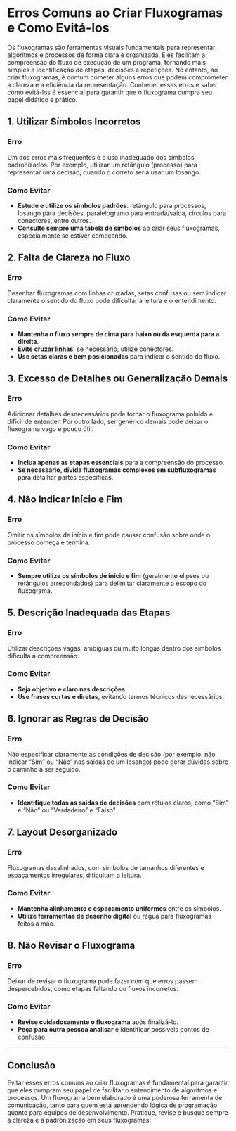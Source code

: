 
# Erros Comuns ao Criar Fluxogramas e Como Evitá-los

Os fluxogramas são ferramentas visuais fundamentais para representar algoritmos e processos de forma clara e organizada. Eles facilitam a compreensão do fluxo de execução de um programa, tornando mais simples a identificação de etapas, decisões e repetições. No entanto, ao criar fluxogramas, é comum cometer alguns erros que podem comprometer a clareza e a eficiência da representação. Conhecer esses erros e saber como evitá-los é essencial para garantir que o fluxograma cumpra seu papel didático e prático.

## 1. Utilizar Símbolos Incorretos

### Erro
Um dos erros mais frequentes é o uso inadequado dos símbolos padronizados. Por exemplo, utilizar um retângulo (processo) para representar uma decisão, quando o correto seria usar um losango.

### Como Evitar
- **Estude e utilize os símbolos padrões**: retângulo para processos, losango para decisões, paralelogramo para entrada/saída, círculos para conectores, entre outros.
- **Consulte sempre uma tabela de símbolos** ao criar seus fluxogramas, especialmente se estiver começando.

## 2. Falta de Clareza no Fluxo

### Erro
Desenhar fluxogramas com linhas cruzadas, setas confusas ou sem indicar claramente o sentido do fluxo pode dificultar a leitura e o entendimento.

### Como Evitar
- **Mantenha o fluxo sempre de cima para baixo ou da esquerda para a direita**.
- **Evite cruzar linhas**; se necessário, utilize conectores.
- **Use setas claras e bem posicionadas** para indicar o sentido do fluxo.

## 3. Excesso de Detalhes ou Generalização Demais

### Erro
Adicionar detalhes desnecessários pode tornar o fluxograma poluído e difícil de entender. Por outro lado, ser genérico demais pode deixar o fluxograma vago e pouco útil.

### Como Evitar
- **Inclua apenas as etapas essenciais** para a compreensão do processo.
- **Se necessário, divida fluxogramas complexos em subfluxogramas** para detalhar partes específicas.

## 4. Não Indicar Início e Fim

### Erro
Omitir os símbolos de início e fim pode causar confusão sobre onde o processo começa e termina.

### Como Evitar
- **Sempre utilize os símbolos de início e fim** (geralmente elipses ou retângulos arredondados) para delimitar claramente o escopo do fluxograma.

## 5. Descrição Inadequada das Etapas

### Erro
Utilizar descrições vagas, ambíguas ou muito longas dentro dos símbolos dificulta a compreensão.

### Como Evitar
- **Seja objetivo e claro nas descrições**.
- **Use frases curtas e diretas**, evitando termos técnicos desnecessários.

## 6. Ignorar as Regras de Decisão

### Erro
Não especificar claramente as condições de decisão (por exemplo, não indicar “Sim” ou “Não” nas saídas de um losango) pode gerar dúvidas sobre o caminho a ser seguido.

### Como Evitar
- **Identifique todas as saídas de decisões** com rótulos claros, como “Sim” e “Não” ou “Verdadeiro” e “Falso”.

## 7. Layout Desorganizado

### Erro
Fluxogramas desalinhados, com símbolos de tamanhos diferentes e espaçamentos irregulares, dificultam a leitura.

### Como Evitar
- **Mantenha alinhamento e espaçamento uniformes** entre os símbolos.
- **Utilize ferramentas de desenho digital** ou régua para fluxogramas feitos à mão.

## 8. Não Revisar o Fluxograma

### Erro
Deixar de revisar o fluxograma pode fazer com que erros passem despercebidos, como etapas faltando ou fluxos incorretos.

### Como Evitar
- **Revise cuidadosamente o fluxograma** após finalizá-lo.
- **Peça para outra pessoa analisar** e identificar possíveis pontos de confusão.

---

## Conclusão

Evitar esses erros comuns ao criar fluxogramas é fundamental para garantir que eles cumpram seu papel de facilitar o entendimento de algoritmos e processos. Um fluxograma bem elaborado é uma poderosa ferramenta de comunicação, tanto para quem está aprendendo lógica de programação quanto para equipes de desenvolvimento. Pratique, revise e busque sempre a clareza e a padronização em seus fluxogramas!
```
